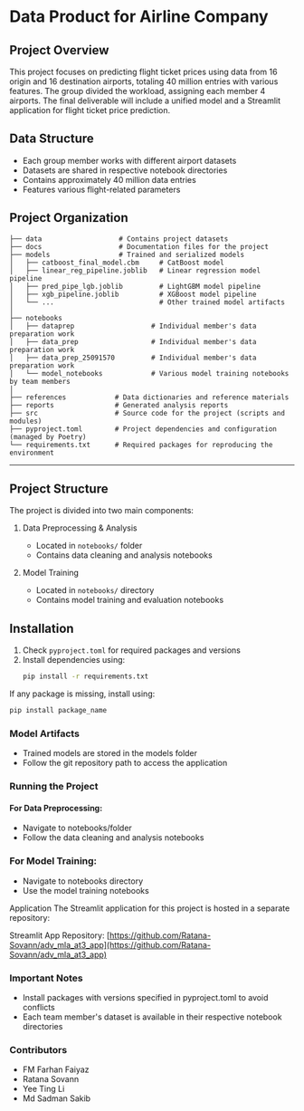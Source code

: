 # Data Product for Airline Company

## Project Overview
This project focuses on predicting flight ticket prices using data from 16 origin and 16 destination airports, totaling 40 million entries with various features. The group divided the workload, assigning each member 4 airports. The final deliverable will include a unified model and a Streamlit application for flight ticket price prediction.

## Data Structure
- Each group member works with different airport datasets
- Datasets are shared in respective notebook directories  
- Contains approximately 40 million data entries
- Features various flight-related parameters

## Project Organization

```
├── data                   # Contains project datasets
├── docs                   # Documentation files for the project
├── models                 # Trained and serialized models
│   ├── catboost_final_model.cbm     # CatBoost model
│   ├── linear_reg_pipeline.joblib   # Linear regression model pipeline
│   ├── pred_pipe_lgb.joblib         # LightGBM model pipeline
│   ├── xgb_pipeline.joblib          # XGBoost model pipeline
│   └── ...                          # Other trained model artifacts
│
├── notebooks   
│   ├── dataprep                   # Individual member's data preparation work
│   ├── data_prep                  # Individual member's data preparation work
│   ├── data_prep_25091570         # Individual member's data preparation work
│   └── model_notebooks            # Various model training notebooks by team members
│
├── references            # Data dictionaries and reference materials
├── reports               # Generated analysis reports
├── src                   # Source code for the project (scripts and modules)
├── pyproject.toml        # Project dependencies and configuration (managed by Poetry)
└── requirements.txt      # Required packages for reproducing the environment
```
--------------------------------


## Project Structure
The project is divided into two main components:

1. Data Preprocessing & Analysis
   - Located in `notebooks/` folder
   - Contains data cleaning and analysis notebooks
   
2. Model Training
   - Located in `notebooks/` directory
   - Contains model training and evaluation notebooks

## Installation
1. Check `pyproject.toml` for required packages and versions
2. Install dependencies using:
   ```bash
   pip install -r requirements.txt
   ```   


If any package is missing, install using:
```bash
pip install package_name
```      


### Model Artifacts

- Trained models are stored in the models folder
- Follow the git repository path to access the application

### Running the Project

#### For Data Preprocessing:

- Navigate to notebooks/folder
- Follow the data cleaning and analysis notebooks


### For Model Training:

- Navigate to notebooks directory
- Use the model training notebooks

Application
The Streamlit application for this project is hosted in a separate repository:

Streamlit App Repository: [https://github.com/Ratana-Sovann/adv_mla_at3_app](https://github.com/Ratana-Sovann/adv_mla_at3_app)


### Important Notes

- Install packages with versions specified in pyproject.toml to avoid conflicts
- Each team member's dataset is available in their respective notebook directories


### Contributors
- FM Farhan Faiyaz
- Ratana Sovann
- Yee Ting Li
- Md Sadman Sakib